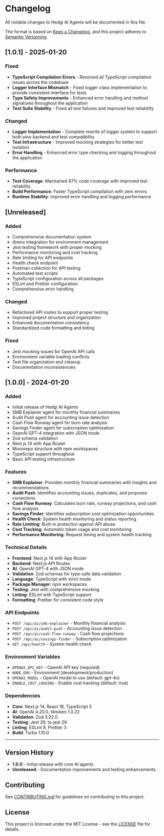 # Changelog

All notable changes to Hedgi AI Agents will be documented in this file.

The format is based on [Keep a Changelog](https://keepachangelog.com/en/1.0.0/),
and this project adheres to [Semantic Versioning](https://semver.org/spec/v2.0.0.html).

## [1.0.1] - 2025-01-20

### Fixed

- **TypeScript Compilation Errors** - Resolved all TypeScript compilation issues across the codebase
- **Logger Interface Mismatch** - Fixed logger class implementation to provide consistent interface for tests
- **Type Safety Improvements** - Enhanced error handling and method signatures throughout the application
- **Test Suite Stability** - Fixed all test failures and improved test reliability

### Changed

- **Logger Implementation** - Complete rewrite of logger system to support both pino backend and test compatibility
- **Test Infrastructure** - Improved mocking strategies for better test isolation
- **Error Handling** - Enhanced error type checking and logging throughout the application

### Performance

- **Test Coverage**: Maintained 87% code coverage with improved test reliability
- **Build Performance**: Faster TypeScript compilation with zero errors
- **Runtime Stability**: Improved error handling and logging performance

## [Unreleased]

### Added

- Comprehensive documentation system
- direnv integration for environment management
- Jest testing framework with proper mocking
- Performance monitoring and cost tracking
- Rate limiting for API endpoints
- Health check endpoint
- Postman collection for API testing
- Automated test scripts
- TypeScript configuration across all packages
- ESLint and Prettier configuration
- Comprehensive error handling

### Changed

- Refactored API routes to support proper testing
- Improved project structure and organization
- Enhanced documentation consistency
- Standardized code formatting and linting

### Fixed

- Jest mocking issues for OpenAI API calls
- Environment variable loading conflicts
- Test file organization and cleanup
- Documentation inconsistencies

## [1.0.0] - 2024-01-20

### Added

- Initial release of Hedgi AI Agents
- SMB Explainer agent for monthly financial summaries
- Audit Push agent for accounting issue detection
- Cash Flow Runway agent for burn rate analysis
- Savings Finder agent for subscription optimization
- OpenAI GPT-4 integration with JSON mode
- Zod schema validation
- Next.js 14 with App Router
- Monorepo structure with npm workspaces
- TypeScript support throughout
- Basic API testing infrastructure

### Features

- **SMB Explainer**: Provides monthly financial summaries with insights and recommendations
- **Audit Push**: Identifies accounting issues, duplicates, and proposes corrections
- **Cash Flow Runway**: Calculates burn rate, runway projections, and cash flow analysis
- **Savings Finder**: Identifies subscription cost optimization opportunities
- **Health Check**: System health monitoring and status reporting
- **Rate Limiting**: Built-in protection against API abuse
- **Cost Tracking**: Automatic token usage and cost monitoring
- **Performance Monitoring**: Request timing and system health tracking

### Technical Details

- **Frontend**: Next.js 14 with App Router
- **Backend**: Next.js API Routes
- **AI**: OpenAI GPT-4 with JSON mode
- **Validation**: Zod schemas for type-safe data validation
- **Language**: TypeScript with strict mode
- **Package Manager**: npm workspaces
- **Testing**: Jest with comprehensive mocking
- **Linting**: ESLint with TypeScript support
- **Formatting**: Prettier for consistent code style

### API Endpoints

- `POST /api/ai/smb-explainer` - Monthly financial analysis
- `POST /api/ai/audit-push` - Accounting issue detection
- `POST /api/ai/cash-flow-runway` - Cash flow projections
- `POST /api/ai/savings-finder` - Subscription optimization
- `GET /api/health` - System health check

### Environment Variables

- `OPENAI_API_KEY` - OpenAI API key (required)
- `NODE_ENV` - Environment (development/production)
- `OPENAI_MODEL` - OpenAI model to use (default: gpt-4o)
- `ENABLE_COST_LOGGING` - Enable cost tracking (default: true)

### Dependencies

- **Core**: Next.js 14, React 18, TypeScript 5
- **AI**: OpenAI 4.20.0, tiktoken 1.0.22
- **Validation**: Zod 3.22.0
- **Testing**: Jest 29, ts-jest 29
- **Linting**: ESLint 8, Prettier 3
- **Build**: Turbo 1.10.0

---

## Version History

- **1.0.0** - Initial release with core AI agents
- **Unreleased** - Documentation improvements and testing enhancements

## Contributing

See [CONTRIBUTING.md](./CONTRIBUTING.md) for guidelines on contributing to this project.

## License

This project is licensed under the MIT License - see the [LICENSE](./LICENSE) file for details.
